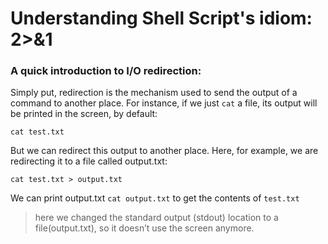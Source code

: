 # **Understanding Shell Script's idiom: 2>&1**

### A quick introduction to I/O redirection:

Simply put, redirection is the mechanism used to send the output of a command to another place. For instance, if we just `cat` a file, its output will be printed in the screen, by default:

`cat test.txt`

But we can redirect this output to another place. Here, for example, we are redirecting it to a file called output.txt:

`cat test.txt > output.txt`

We can print output.txt   `cat output.txt`  to get the contents of `test.txt`

> here we changed the standard output (stdout) location to a file(output.txt), so it doesn’t use the screen anymore.
